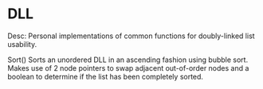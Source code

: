 # DLL
Desc: Personal implementations of common functions for doubly-linked list usability.

Sort()
Sorts an unordered DLL in an ascending fashion using bubble sort.
Makes use of 2 node pointers to swap adjacent out-of-order nodes and a boolean to determine if the list has been completely sorted.
